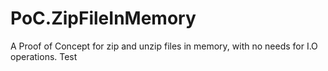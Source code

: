 # PoC.ZipFileInMemory
A Proof of Concept for zip and unzip files in memory, with no needs for I.O operations.
Test
